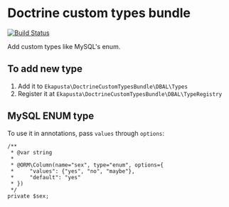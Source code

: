 # Doctrine custom types bundle

[![Build Status](https://travis-ci.org/ekapusta/doctrine-custom-types-bundle.svg?branch=develop)](https://travis-ci.org/ekapusta/doctrine-custom-types-bundle)

Add custom types like MySQL's enum.

## To add new type

1. Add it to `Ekapusta\DoctrineCustomTypesBundle\DBAL\Types`
2. Register it at `Ekapusta\DoctrineCustomTypesBundle\DBAL\TypeRegistry`

## MySQL ENUM type

To use it in annotations, pass `values` through `options`:

    /**
     * @var string
     *
     * @ORM\Column(name="sex", type="enum", options={
     *     "values": {"yes", "no", "maybe"},
     *     "default": "yes"
     * })
     */
    private $sex;
